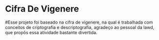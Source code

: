 # Cifra De Vigenere
#Esse projeto foi baseado na cifra de vigenere, na qual é trabalhada com conceitos de criptografia e descriptografia, agradeço ao pessoal da lawd, que propôs essa atividade bastante divertida.
